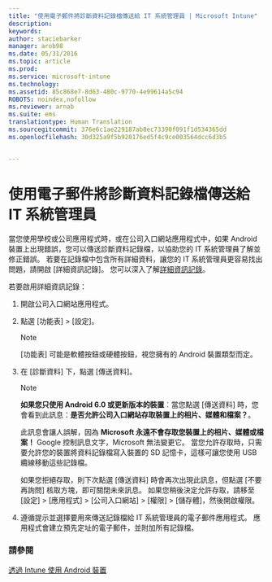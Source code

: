 ```yaml
---
title: "使用電子郵件將診斷資料記錄檔傳送給 IT 系統管理員 | Microsoft Intune"
description: 
keywords: 
author: staciebarker
manager: arob98
ms.date: 05/31/2016
ms.topic: article
ms.prod: 
ms.service: microsoft-intune
ms.technology: 
ms.assetid: 85c868e7-8d63-480c-9770-4e99614a5c94
ROBOTS: noindex,nofollow
ms.reviewer: arnab
ms.suite: ems
translationtype: Human Translation
ms.sourcegitcommit: 376e6c1ae229187ab8ec73390f091f1d534365dd
ms.openlocfilehash: 30d325a9f5b920176ed5f4c9ce003564dcc6d3b5


---
```



# 使用電子郵件將診斷資料記錄檔傳送給 IT 系統管理員

當您使用學校或公司應用程式時，或在公司入口網站應用程式中，如果 Android 裝置上出現錯誤，您可以傳送診斷資料記錄檔，以協助您的 IT 系統管理員了解並修正錯誤。 若要在記錄檔中包含所有詳細資料，讓您的 IT 系統管理員更容易找出問題，請開啟 [詳細資訊記錄]。 您可以深入了解[詳細資訊記錄](use-verbose-logging-to-help-your-it-administrator-fix-device-issues-android.md)。

若要啟用詳細資訊記錄：

1.  開啟公司入口網站應用程式。

2.  點選 [功能表] &gt; [設定]。

    > [!NOTE] 
    > [功能表] 可能是軟體按鈕或硬體按鈕，視您擁有的 Android 裝置類型而定。

3.  在 [診斷資料] 下，點選 [傳送資料]。

    > [!NOTE]
    > **如果您只使用 Android 6.0 或更新版本的裝置**︰當您點選 [傳送資料] 時，您會看到此訊息：**是否允許公司入口網站存取裝置上的相片、媒體和檔案？**。 

    此訊息會讓人誤解，因為 **Microsoft 永遠不會存取您裝置上的相片、媒體或檔案！** Google 控制訊息文字，Microsoft 無法變更它。  當您允許存取時，只需要允許您的裝置將資料記錄檔寫入裝置的 SD 記憶卡，這樣可讓您使用 USB 纜線移動這些記錄檔。

    如果您拒絕存取，則下次點選 [傳送資料] 時會再次出現此訊息，但點選 [不要再詢問] 核取方塊，即可關閉未來訊息。  如果您稍後決定允許存取，請移至 [設定] &gt; [應用程式] &gt; [公司入口網站] &gt; [權限] &gt; [儲存體]，然後開啟權限。

4.  遵循提示並選擇要用來傳送記錄檔給 IT 系統管理員的電子郵件應用程式。 應用程式會建立預先定址的電子郵件，並附加所有記錄檔。


### 請參閱
[透過 Intune 使用 Android 裝置](using-your-android-device-with-intune.md)


<!--HONumber=Jul16_HO3-->


